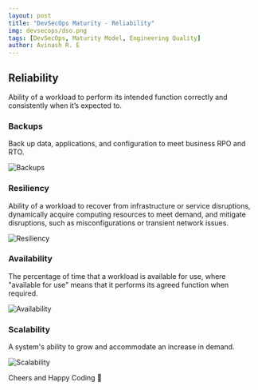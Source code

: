 ```yaml
---
layout: post
title: "DevSecOps Maturity - Reliability"
img: devsecops/dso.png
tags: [DevSecOps, Maturity Model, Engineering Quality]
author: Avinash R. E
---
```


## Reliability

Ability of a workload to perform its intended function correctly and consistently when it’s expected to.

### Backups

Back up data, applications, and configuration to meet business RPO and RTO.

![Backups]({{site.baseurl}}/assets/img/devsecops/Backup.png)

### Resiliency

Ability of a workload to recover from infrastructure or service disruptions, dynamically acquire computing resources to meet demand, and mitigate disruptions, such as misconfigurations or transient network issues.

![Resiliency]({{site.baseurl}}/assets/img/devsecops/Resiliency.png)

### Availability

The percentage of time that a workload is available for use, where "available for use" means that it performs its agreed function when required.

![Availability]({{site.baseurl}}/assets/img/devsecops/Availability.png)

### Scalability

A system's ability to grow and accommodate an increase in demand.

![Scalability]({{site.baseurl}}/assets/img/devsecops/Scalability.png)


Cheers and Happy Coding 🤘
